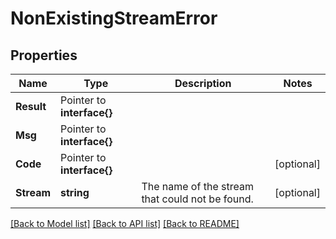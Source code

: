 # NonExistingStreamError

## Properties

Name | Type | Description | Notes
------------ | ------------- | ------------- | -------------
**Result** | Pointer to **interface{}** |  | 
**Msg** | Pointer to **interface{}** |  | 
**Code** | Pointer to **interface{}** |  | [optional] 
**Stream** | **string** | The name of the stream that could not be found.  | [optional] 

[[Back to Model list]](../README.md#documentation-for-models) [[Back to API list]](../README.md#documentation-for-api-endpoints) [[Back to README]](../README.md)



